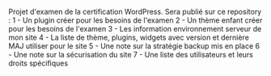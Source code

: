 Projet d'examen de la certification WordPress. 
Sera publié sur ce repository :
      1 - Un plugin créer pour les besoins de l'examen
      2 - Un thème enfant créer pour les besoins de l'examen
      3 - Les information environnement serveur de mon site
      4 - La liste de thème, plugins, widgets avec version et dernière MAJ utiliser pour le site
      5 - Une note sur la stratégie backup mis en place
      6 - Une note sur la sécurisation du site
      7 - Une liste des utilisateurs et leurs droits spécifiques
